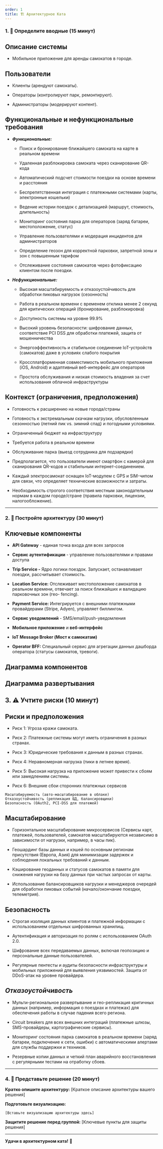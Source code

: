```yaml
---
order: 1
title: 🏗️ Архитектурное Ката
---
```


### 1\. 📖 Определите вводные (15 минут)

## **Описание системы**

-  Мобильное приложение для аренды самокатов в городе.

## **Пользователи**

-  Клиенты (арендуют самокаты).

-  Операторы (контролируют парк, ремонтируют).

-  Администраторы (модерируют контент).

## **Функциональные и нефункциональные требования**

-  ***Функциональные:***

   -  Поиск и бронирование ближайшего самоката на карте в реальном времени

   -  Удаленная разблокировка самоката через сканирование QR-кода

   -  Автоматический подсчет стоимости поездки на основе времени и расстояния

   -  Беспрепятственная интеграция с платежными системами (карты, электронные кошельки)

   -  Ведение истории поездок с детализацией (маршрут, стоимость, длительность)

   -  Мониторинг состояния парка для операторов (заряд батареи, местоположение, статус)

   -  Управление пользователями и модерация инцидентов для администраторов

   -  Определение геозон для корректной парковки, запретной зоны и зон с повышенным тарифом

   -  Отслеживание состояния самокатов через фотофиксацию клиентом после поездки.

-  ***Нефункциональные:***

   -  Высокая масштабируемость и отказоустойчивость для обработки пиковых нагрузок (сезонность)

   -  Работа в реальном времени с временем отклика менее 2 секунд для критических операций (бронирование, разблокировка)

   -  Доступность системы на уровне 99.9%

   -  Высокий уровень безопасности: шифрование данных, соответствие PCI DSS для обработки платежей, защита от мошенничества

   -  Энергоэффективность и стабильное соединение IoT-устройств (самокатов) даже в условиях слабого покрытия

   -  Кроссплатформенная совместимость мобильного приложения (iOS, Android) и адаптивный веб-интерфейс для операторов

   -  Простота обслуживания и низкая стоимость владения за счет использования облачной инфраструктуры

## **Контекст (ограничения, предположения)**

-  Готовность к расширению на новые города/страны

-  Готовность к экстремальным скачкам нагрузки, обусловленным сезонностью (летний пик vs. зимний спад) и погодными условиями.

-  Ограниченный бюджет на инфраструктуру

-  Требуется работа в реальном времени

-  Обслуживание парка (выезд сотрудника для подзарядки)

-  Предполагается, что пользователи имеют смартфон с камерой для сканирования QR-кодов и стабильным интернет-соединением.

-  Каждый электросамокат оснащен IoT-модулем с GPS и SIM-чипом для связи, что определяет технические возможности и затраты.

-  Необходимость строгого соответствия местным законодательным нормам в каждом городе/стране (правила парковки, лицензии, налогообложение).

---

### 2\. 🧩 Постройте архитектуру (30 минут)

## **Ключевые компоненты**

-  **API Gateway** - единая точка входа для всех запросов

-  **Сервис аутентификации** - управление пользователями и правами доступа

-  **Trip Service -** Ядро логики поездок. Запускает, останавливает поездки, рассчитывает стоимость.

-  **Location Service:** Отслеживает местоположение самокатов в реальном времени, отвечает за поиск ближайших и валидацию парковочных зон (гео- fencing).

-  **Payment Service:** Интегрируется с внешними платежными провайдерами (Stripe, Adyen), управляет биллингом.

-  **Сервис уведомлений** - SMS/email/push-уведомления

-  **Мобильное приложение** и **веб-интерфейс**

-  **IoT Message Broker (Мост к самокатам)**

-  **Operator BFF:** Специальный сервис для агрегации данных дашборда оператора (статусы самокатов, тревоги).

## **Диаграмма компонентов**

<mermaid path="./arkhitekturnoe-kata-2.mermaid" width="780px" height="126px"/>

## **Диаграмма развертывания**

<mermaid path="./arkhitekturnoe-kata.mermaid" width="780px" height="182px"/>



## **3\. ⚠️ Учтите риски (10 минут)**

## **Риски и предположения**

-  Риск 1: Угроза кражи самоката.

-  Риск 2: Платежные системы могут иметь ограничения в разных странах.

-  Риск 3: Юридические требования к данным в разных странах.

-  Риск 4: Неравномерная нагрузка (пики в летнее время).

-  Риск 5: Высокая нагрузка на приложение может привести к сбоям или замедлениям системы.

-  Риск 6: Внешние сбои сторонних платежных сервисов

```
Масштабируемость (авто-масштабирование в облаке)
Отказоустойчивость (репликация БД, балансировщики)
Безопасность (OAuth2, PCI-DSS для платежей)
```

## Масштабирование

-  Горизонтальное масштабирование микросервисов (Сервисы карт, платежей, пользователей, самокатов масштабируются независимо в зависимости от нагрузки, например, в часы пик).

-  Геошардинг базы данных и кэшей по основным регионам присутствия (Европа, Азия) для минимизации задержек и соблюдения локальных требований к данным.

-  Кэширование геоданных и статусов самокатов в памяти  для снижения нагрузки на базу данных при частых запросах от карты.

-  Использование балансировщиков нагрузки и менеджеров очередей для обработки пиковых событий (начало/окончание поездки, телеметрия).

## **Безопасность**

-  Строгая изоляция данных клиентов и платежной информации с использованием отдельных шифрованных хранилищ.

-  Аутентификация и авторизация по ролям с использованием OAuth 2.0.

-  Шифрование всех передаваемых данных, включая геопозицию и персональные данные пользователей.

-  Регулярные пентесты и аудиты безопасности инфраструктуры и мобильных приложений для выявления уязвимостей. Защита от DDoS-атак на уровне провайдера.

## *Отказоустойчивость*

-  Мульти-региональное развертывание и гео-репликация критичных данных (например, информация о поездках и платежах) для обеспечения работы в случае падения всего региона.

-  Circuit breakers для всех внешних интеграций (платежные шлюзы, SMS-провайдеры, картографические сервисы).

-  Мониторинг состояния парка самокатов в реальном времени (заряд батареи, подключение к сети, ошибки) с автоматическими алертами для службы поддержки и техников.

-  Резервные копии данных и четкий план аварийного восстановления  с регулярными тестами на отработку сбоев.

---

### 4\. 📝 Представьте решение (20 минут)

**Кратко опишите архитектуру:** \[Краткое описание архитектуры вашего решения\]

**Подготовьте визуализацию:**

```
[Вставьте визуализацию архитектуры здесь]
```

**Защитите решение перед группой:** \[Ключевые пункты для защиты решения\]

---

**Удачи в архитектурном ката!** 🚀